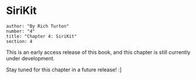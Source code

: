 # SiriKit
```metadata
author: "By Rich Turton"
number: "4"
title: "Chapter 4: SiriKit"
section: 4
```

This is an early access release of this book, and this chapter is still currently under development.

Stay tuned for this chapter in a future release! :]